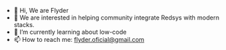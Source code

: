 - 👋 Hi, We are Flyder
- 👀 We are interested in helping community integrate Redsys with modern stacks.
- 🌱 I’m currently learning about low-code
- 📫 How to reach me: flyder.oficial@gmail.com

<!---
flyderapp/flyderapp is a ✨ special ✨ repository because its `README.md` (this file) appears on your GitHub profile.
You can click the Preview link to take a look at your changes.
--->
